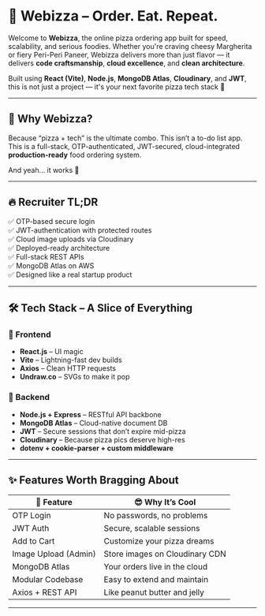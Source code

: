 # 🍕 Webizza – Order. Eat. Repeat.

Welcome to **Webizza**, the online pizza ordering app built for speed, scalability, and serious foodies. Whether you're craving cheesy Margherita or fiery Peri-Peri Paneer, Webizza delivers more than just flavor — it delivers **code craftsmanship**, **cloud excellence**, and **clean architecture**.

Built using **React (Vite)**, **Node.js**, **MongoDB Atlas**, **Cloudinary**, and **JWT**, this is not just a project — it's your next favorite pizza tech stack 🍕

---

## 🧠 Why Webizza?

Because “pizza + tech” is the ultimate combo. This isn’t a to-do list app. This is a full-stack, OTP-authenticated, JWT-secured, cloud-integrated **production-ready** food ordering system.

And yeah… it works 🍕

---

## 🔥 Recruiter TL;DR

✅ OTP-based secure login  
✅ JWT-authentication with protected routes  
✅ Cloud image uploads via Cloudinary  
✅ Deployed-ready architecture  
✅ Full-stack REST APIs  
✅ MongoDB Atlas on AWS  
✅ Designed like a real startup product

---

## 🛠️ Tech Stack – A Slice of Everything

### 🍕 Frontend
- **React.js** – UI magic  
- **Vite** – Lightning-fast dev builds  
- **Axios** – Clean HTTP requests  
- **Undraw.co** – SVGs to make it pop

### 🔐 Backend
- **Node.js + Express** – RESTful API backbone  
- **MongoDB Atlas** – Cloud-native document DB  
- **JWT** – Secure sessions that don’t expire mid-pizza  
- **Cloudinary** – Because pizza pics deserve high-res  
- **dotenv + cookie-parser + custom middleware**

---

## ✨ Features Worth Bragging About

| 🍕 Feature               | 😎 Why It’s Cool |
|--------------------------|------------------|
| OTP Login                | No passwords, no problems |
| JWT Auth                 | Secure, scalable sessions |
| Add to Cart              | Customize your pizza dreams |
| Image Upload (Admin)     | Store images on Cloudinary CDN |
| MongoDB Atlas            | Your orders live in the cloud |
| Modular Codebase         | Easy to extend and maintain |
| Axios + REST API         | Like peanut butter and jelly |

---
